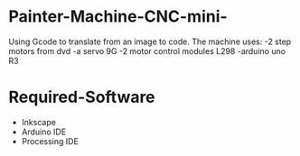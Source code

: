 # Painter-Machine-CNC-mini-
Using Gcode to translate from an image to code. 
The machine uses:
-2 step motors from dvd
-a servo 9G 
-2 motor control modules L298
-arduino uno R3

# Required-Software
 - Inkscape
 - Arduino IDE
 - Processing IDE

